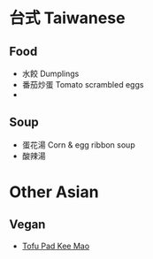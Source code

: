 # 台式 Taiwanese
## Food
- 水餃 Dumplings
- 番茄炒蛋 Tomato scrambled eggs 
-

## Soup
- 蛋花湯 Corn & egg ribbon soup 
- 酸辣湯

# Other Asian
## Vegan
- [Tofu Pad Kee Mao](tofu-pad-kee-mao.md)

